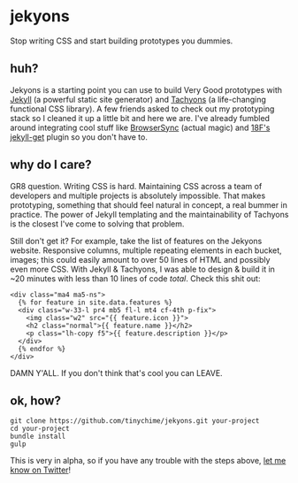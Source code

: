 # jekyons
Stop writing CSS and start building prototypes you dummies.

## huh?
Jekyons is a starting point you can use to build Very Good prototypes with [Jekyll](http://jekyllrb.com/) (a powerful static site generator) and [Tachyons](http://tachyons.io/) (a life-changing functional CSS library). A few friends asked to check out my prototyping stack so I cleaned it up a little bit and here we are. I've already fumbled around integrating cool stuff like [BrowserSync](https://www.browsersync.io/) (actual magic) and [18F's jekyll-get](https://github.com/18F/jekyll-get) plugin so you don't have to.

## why do I care?
GR8 question. Writing CSS is hard. Maintaining CSS across a team of developers and multiple projects is absolutely impossible. That makes prototyping, something that should feel natural in concept, a real bummer in practice. The power of Jekyll templating and the maintainability of Tachyons is the closest I've come to solving that problem. 

Still don't get it? For example, take the list of features on the Jekyons website. Responsive columns, multiple repeating elements in each bucket, images; this could easily amount to over 50 lines of HTML and possibly even more CSS. With Jekyll & Tachyons, I was able to design & build it in ~20 minutes with less than 10 lines of code *total*. Check this shit out:

```
<div class="ma4 ma5-ns">
  {% for feature in site.data.features %}
  <div class="w-33-l pr4 mb5 fl-l mt4 cf-4th p-fix">
    <img class="w2" src="{{ feature.icon }}">
    <h2 class="normal">{{ feature.name }}</h2>
    <p class="lh-copy f5">{{ feature.description }}</p>
  </div>
  {% endfor %}
</div>
```

DAMN Y'ALL. If you don't think that's cool you can LEAVE.

## ok, how?
```
git clone https://github.com/tinychime/jekyons.git your-project
cd your-project
bundle install
gulp
```

This is very in alpha, so if you have any trouble with the steps above, [let me know on Twitter](http://www.twitter.com/joshosbrn)!
